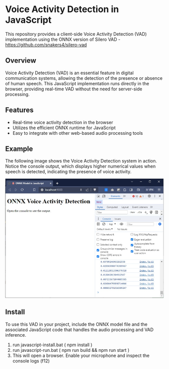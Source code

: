 # Voice Activity Detection in JavaScript

This repository provides a client-side Voice Activity Detection (VAD) implementation using the ONNX version of Silero VAD - https://github.com/snakers4/silero-vad

## Overview

Voice Activity Detection (VAD) is an essential feature in digital communication systems, allowing the detection of the presence or absence of human speech. This JavaScript implementation runs directly in the browser, providing real-time VAD without the need for server-side processing.

## Features

- Real-time voice activity detection in the browser
- Utilizes the efficient ONNX runtime for JavaScript
- Easy to integrate with other web-based audio processing tools

## Example

The following image shows the Voice Activity Detection system in action. Notice the console output, which displays higher numerical values when speech is detected, indicating the presence of voice activity.

![Example of Voice Activity Detection](example.jpg)

## Install

To use this VAD in your project, include the ONNX model file and the associated JavaScript code that handles the audio processing and VAD inference.

1. run javascript-install.bat ( npm install )
2. run javascript-run.bat ( npm run build && npm run start )
3. This will open a browser. Enable your microphone and inspect the console logs (f12)